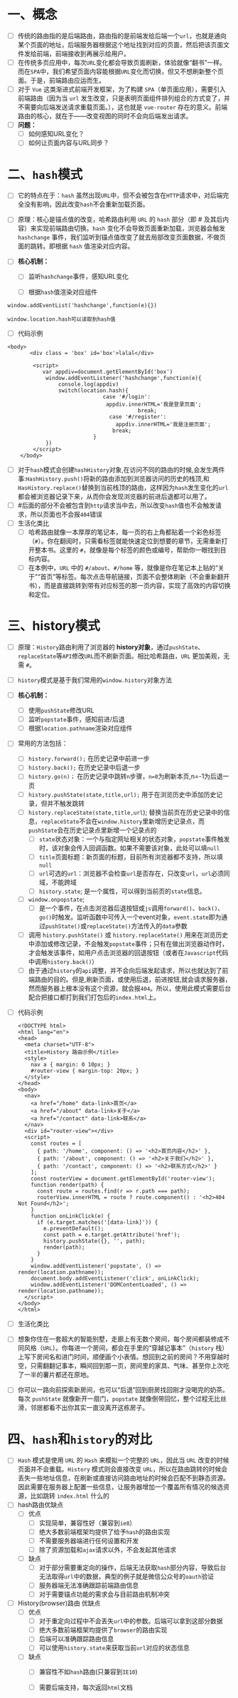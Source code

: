 # 一、概念 #

- [ ] 传统的路由指的是后端路由，路由指的是前端发给后端一个`url`，也就是通向某个页面的地址，后端服务器根据这个地址找到对应的页面，然后把该页面文件发给前端，前端接收到再展示给用户。
- [ ] 在传统多页应用中，每次`URL`变化都会导致页面刷新，体验就像“翻书”一样。而在`SPA`中，我们希望页面内容能根据`URL`变化而切换，但又不想刷新整个页面。于是，前端路由应运而生。
- [ ] 对于 `Vue` 这类渐进式前端开发框架，为了构建 `SPA`（单页面应用），需要引入前端路由（因为当 `url` 发生改变，只是表明页面组件排列组合的方式变了，并不需要向后端发送请求重载页面。），这也就是 `vue-router` 存在的意义。前端路由的核心，就在于——改变视图的同时不会向后端发出请求。
- [ ] **问题：**
  - [ ] 如何感知URL变化？
  - [ ] 如何让页面内容与URL同步？

# 二、`hash`模式 #

- [ ] 它的特点在于：`hash` 虽然出现`URL`中，但不会被包含在`HTTP`请求中，对后端完全没有影响，因此改变`hash`不会重新加载页面。

- [ ] 原理：核心是锚点值的改变，哈希路由利用 `URL` 的 `hash` 部分（即 # 及其后内容）来实现前端路由切换。`hash` 变化不会导致页面重新加载，浏览器会触发 `hashchange` 事件，我们监听到锚点值改变了就去局部改变页面数据，不做页面的跳转。即根据 `hash` 值渲染对应内容。

- [ ] **核心机制：**

  - [ ] 监听`hashchange`事件，感知URL变化
  - [ ] 根据`hash`值渲染对应组件

  

```
window.addEventList('hashchange',function(e){})

window.location.hash可以读取到hash值
```

- [ ] 代码示例

```
<body>
	   <div class = 'box' id='box'>lalal</div>
	   
	    <script>
	       var appdiv=document.getElementById('box')
	        window.addEventListener('hashchange',function(e){
	            console.log(appdiv)
	            switch(location.hash){
				              case '#/login':
				               appdiv.innerHTML='我是登录页面';
				    		             break;
				  	            case '#/register':
				  	              appdiv.innerHTML='我是注册页面';
				  	             break;
				           }
	        })
	    </script>
	</body>
```
- [ ] 对于`hash`模式会创建`hashHistory`对象,在访问不同的路由的时候,会发生两件事:`HashHistory.push()`将新的路由添加到浏览器访问的历史的栈顶,和`HasHistory.replace()`替换到当前栈顶的路由，这样因为`hash`发生变化的`url`都会被浏览器记录下来，从而你会发现浏览器的前进后退都可以用了。
- [ ] #后面的部分不会被包含到`http`请求当中去，所以改变`hash`值也不会触发请求，所以页面也不会报`404`错误
- [ ] 生活化类比
  - [ ] 哈希路由就像一本厚厚的笔记本，每一页的右上角都贴着一个彩色标签（`#`）。你在翻阅时，只需看标签就能快速定位到想要的章节，无需重新打开整本书。这里的 `#`，就像是每个标签的颜色或编号，帮助你一眼找到目标内容。
  - [ ] 在本例中，`URL` 中的 `#/about`、`#/home` 等，就像是你在笔记本上贴的“关于”“首页”等标签。每次点击导航链接，页面不会整体刷新（不会重新翻开书），而是直接跳转到带有对应标签的那一页内容，实现了高效的内容切换和定位。

# 三、history模式 #

- [ ] 原理：`History`路由利用了浏览器的 **history对象**，通过`pushState`、`replaceState`等`API`修改`URL`而不刷新页面。相比哈希路由，`URL` 更加美观，无需 `#`。

- [ ] `history`模式是基于我们常用的`window.history`对象方法

- [ ] **核心机制：**

  - [ ] 使用`pushState`修改URL
  - [ ] 监听`popstate`事件，感知前进/后退
  - [ ] 根据`location.pathname`渲染对应组件

- [ ] 常用的方法包括：
      

  - [ ] `history.forward();` 在历史记录中前进一步
  - [ ] `history.back();`    在历史记录中后退一步
  - [ ] `history.go(n)；`    在历史记录中跳转`n`步骤，`n=0`为刷新本页,n=-1为后退一页
  - [ ] `history.pushState(state,title,url);` 用于在浏览历史中添加历史记录，但并不触发跳转
  - [ ] `history.replaceState(state,title,url`); 替换当前页在历史记录中的信息，`replaceState`不会在`window.history`里新增历史记录点，而`pushState`会在历史记录点里新增一个记录点的
    - [ ] `state`状态对象：一个与指定网址相关的状态对象，`popstate`事件触发时，该对象会传入回调函数。如果不需要该对象，此处可以填`null`
    - [ ] `title`页面标题：新页面的标题，目前所有浏览器都不支持，所以填`null`
    - [ ] `url`可选的`url`：浏览器不会检查`url`是否存在，只改变`url`，`url`必须同域，不能跨域
    - [ ] `history.state`; 是一个属性，可以得到当前页的`state`信息。
  - [ ] `window.onpopstate`;
    - [ ] 是一个事件，在点击浏览器后退按钮或`js`调用`forward()`、`back()`、`go()`时触发。监听函数中可传入一个event对象，`event.state`即为通过`pushState()`或`replaceState()`方法传入的`data`参数
  - [ ] 调用  `history.pushState()`  或  `history.replaceState()`  用来在浏览历史中添加或修改记录，不会触发`popstate`事件；只有在做出浏览器动作时，才会触发该事件，如用户点击浏览器的回退按钮（或者在`Javascript`代码中调用`history.back()`）
  - [ ] 由于通过`history`的`api`调整，并不会向后端发起请求，所以也就达到了前端路由的目的。但是,刷新页面，或使用后退，前进按钮,就会请求服务器，然而服务器上根本没有这个资源，就会报`404`。所以，使用此模式需要后台配合把接口都打到我们打包后的`index.html`上。

- [ ] 代码示例

  ```
  <!DOCTYPE html>
  <html lang="en">
  <head>
    <meta charset="UTF-8">
    <title>History 路由示例</title>
    <style>
      nav a { margin: 0 10px; }
      #router-view { margin-top: 20px; }
    </style>
  </head>
  <body>
    <nav>
      <a href="/home" data-link>首页</a>
      <a href="/about" data-link>关于</a>
      <a href="/contact" data-link>联系</a>
    </nav>
    <div id="router-view"></div>
    <script>
      const routes = [
        { path: '/home', component: () => '<h2>首页内容</h2>' },
        { path: '/about', component: () => '<h2>关于我们</h2>' },
        { path: '/contact', component: () => '<h2>联系方式</h2>' }
      ];
      const routerView = document.getElementById('router-view');
      function render(path) {
        const route = routes.find(r => r.path === path);
        routerView.innerHTML = route ? route.component() : '<h2>404 Not Found</h2>';
      }
      function onLinkClick(e) {
        if (e.target.matches('[data-link]')) {
          e.preventDefault();
          const path = e.target.getAttribute('href');
          history.pushState({}, '', path);
          render(path);
        }
      }
      window.addEventListener('popstate', () => render(location.pathname));
      document.body.addEventListener('click', onLinkClick);
      window.addEventListener('DOMContentLoaded', () => render(location.pathname));
    </script>
  </body>
  </html>
  
  ```

- [ ]  生活化类比

  - [ ] 想象你住在一套超大的智能别墅，走廊上有无数个房间，每个房间都装修成不同风格（`URL`）。你每进一个房间，都会在手里的“穿越记事本”（`history` 栈）上写下房间名和进门时间，顺便画个小表情。想回到之前的房间？不用穿越时空，只需翻翻记事本，瞬间回到那一页，房间里的家具、气味、甚至你上次吃了一半的薯片都还在原地。
  - [ ] 你可以一路向前探索新房间，也可以“后退”回到厨房找回刚才没喝完的奶茶。每次 `pushState` 就像新开一扇门，`popstate` 就像倒带回忆，整个过程无比丝滑，邻居都看不出你其实一直没离开这栋房子。

# 四、`hash`和`history`的对比 #

- [ ] `Hash` 模式是使用 `URL` 的 `Hash` 来模拟一个完整的 `URL`，因此当 `URL` 改变的时候页面并不会重载。`History` 模式则会直接改变 `URL`，所以在路由跳转的时候会丢失一些地址信息，在刷新或直接访问路由地址的时候会匹配不到静态资源。因此需要在服务器上配置一些信息，让服务器增加一个覆盖所有情况的候选资源，比如跳转 `index.html` 什么的
- [ ] hash路由优缺点
  - [ ] 优点
    - [ ] 实现简单，兼容性好（兼容到`ie8`）
    - [ ] 绝大多数前端框架均提供了给予`hash`的路由实现
    - [ ] 不需要服务器端进行任何设置和开发
    - [ ] 除了资源加载和`ajax`请求以外，不会发起其他请求
  - [ ] 缺点
    - [ ] 对于部分需要重定向的操作，后端无法获取`hash`部分内容，导致后台无法取得`url`中的数据，典型的例子就是微信公众号的`oauth`验证
    - [ ] 服务器端无法准确跟踪前端路由信息
    - [ ] 对于需要锚点功能的需求会与目前路由机制冲突

- [ ] History(browser)路由 优缺点
  - [ ] 优点
    - [ ] 对于重定向过程中不会丢失`url`中的参数。后端可以拿到这部分数据
    - [ ] 绝大多数前端框架均提供了`browser`的路由实现
    - [ ] 后端可以准确跟踪路由信息
    - [ ] 可以使用`history.state`来获取当前`url`对应的状态信息
  - [ ] 缺点
    - [ ] 兼容性不如`hash`路由(只兼容到`IE10`)
    - [ ] 需要后端支持，每次返回`html`文档

